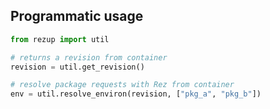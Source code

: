 
## Programmatic usage

```python
from rezup import util

# returns a revision from container
revision = util.get_revision()

# resolve package requests with Rez from container
env = util.resolve_environ(revision, ["pkg_a", "pkg_b"])

```

